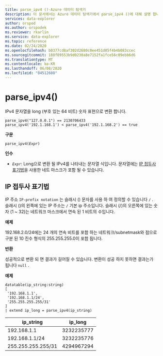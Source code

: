 ```yaml
---
title: parse_ipv4 ()-Azure 데이터 탐색기
description: 이 문서에서는 Azure 데이터 탐색기에서 parse_ipv4 ()에 대해 설명 합니다.
services: data-explorer
author: orspod
ms.author: orspodek
ms.reviewer: rkarlin
ms.service: data-explorer
ms.topic: reference
ms.date: 02/24/2020
ms.openlocfilehash: b0377cd8af302d2680c0ee451d05f4b4b083ccec
ms.sourcegitcommit: 188f89553b9d0230a8e7152fa1fce56c09ebb6d6
ms.translationtype: MT
ms.contentlocale: ko-KR
ms.lasthandoff: 06/08/2020
ms.locfileid: "84512608"
---
```

# <a name="parse_ipv4"></a>parse_ipv4()

IPv4 문자열을 long (부호 있는 64 비트) 숫자 표현으로 변환 합니다.

```kusto
parse_ipv4("127.0.0.1") == 2130706433
parse_ipv4('192.1.168.1') < parse_ipv4('192.1.168.2') == true
```

**구문**

`parse_ipv4(`*`Expr`*`)`

**인수**

* *`Expr`*: Long으로 변환 될 IPv4를 나타내는 문자열 식입니다. 문자열에는 [IP 접두사 표기법](#ip-prefix-notation)을 사용한 네트 마스크가 포함 될 수 있습니다.

## <a name="ip-prefix-notation"></a>IP 접두사 표기법

IP 주소 `IP-prefix notation` 는 슬래시 () 문자를 사용 하 여 정의할 수 있습니다 `/` .
슬래시 ()의 왼쪽에 있는 IP 주소는 `/` 기본 ip 주소입니다. 슬래시 (/)의 오른쪽에 있는 숫자 (1 ~ 32)는 네트워크 마스크에서 연속 된 1 비트의 수입니다.

**예제**

192.168.2.0/24에는 24 개의 연속 비트를 포함 하는 네트워크/subnetmask와 점으로 구분 된 10 진수 형식의 255.255.255.0이 포함 됩니다.

**반환**

성공적으로 변환 되 면 결과가 길어질 수 있습니다.
변환이 성공 하지 못하면 결과는가 됩니다 `null` .
 
**예제**

<!-- csl: https://help.kusto.windows.net/Samples -->
```kusto
datatable(ip_string:string)
[
 '192.168.1.1',
 '192.168.1.1/24',
 '255.255.255.255/31'
]
| extend ip_long = parse_ipv4(ip_string)
```

|ip_string|ip_long|
|---|---|
|192.168.1.1|3232235777|
|192.168.1.1/24|3232235776|
|255.255.255.255/31|4294967294|
